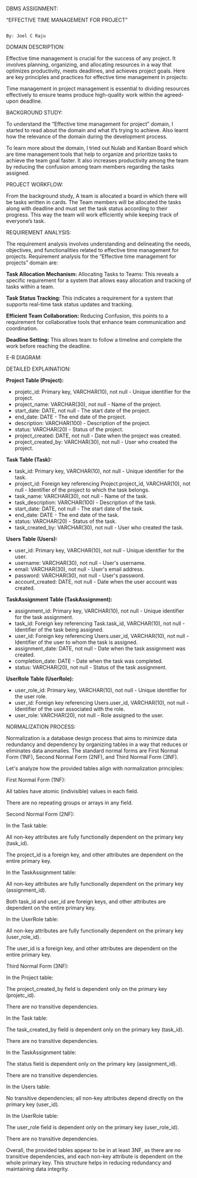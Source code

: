  

DBMS ASSIGNMENT: 

“EFFECTIVE TIME MANAGEMENT FOR PROJECT” 

                                       			                                    By: Joel C Raju		 

 

DOMAIN DESCRIPTION: 

Effective time management is crucial for the success of any project. It involves planning, organizing, and allocating resources in a way that optimizes productivity, meets deadlines, and achieves project goals. Here are key principles and practices for effective time management in projects: 

Time management in project management is essential to dividing resources effectively to ensure teams produce high-quality work within the agreed-upon deadline. 

 

BACKGROUND STUDY: 

To understand the “Effective time management for project” domain, I started to read about the domain and what it’s trying to achieve. Also learnt how the relevance of the domain during the development process.  

To learn more about the domain, I tried out Nulab and Kanban Board which are time management tools that help to organize and prioritize tasks to achieve the team goal faster. It also increases productivity among the team by reducing the confusion among team members regarding the tasks assigned. 

PROJECT WORKFLOW: 

From the background study, A team is allocated a board in which there will be tasks written in cards. The Team members will be allocated the tasks along with deadline and must set the task status according to their progress. This way the team will work efficiently while keeping track of everyone’s task. 

 

REQUIREMENT ANALYSIS: 

The requirement analysis involves understanding and delineating the needs, objectives, and functionalities related to effective time management for projects. Requirement analysis for the “Effective time management for projects” domain are: 

<b>Task Allocation Mechanism:</b> Allocating Tasks to Teams: This reveals a specific requirement for a system that allows easy allocation and tracking of tasks within a team. 

 

<b>Task Status Tracking:</b> This indicates a requirement for a system that supports real-time task status updates and tracking. 

 

<b>Efficient Team Collaboration:</b> Reducing Confusion, this points to a requirement for collaborative tools that enhance team communication and coordination. 

 

<b>Deadline Setting:</b> This allows team to follow a timeline and complete the work before reaching the 	deadline. 

 

E-R DIAGRAM: 

 

 

DETAILED EXPLAINATION: 

<b>Project Table (Project):</b> 
<ul>


<li>projetc_id: Primary key, VARCHAR(10), not null - Unique identifier for the project. </li>

<li>project_name: VARCHAR(30), not null - Name of the project. </li>

<li>start_date: DATE, not null - The start date of the project. </li>

<li>end_date: DATE - The end date of the project. </li>

<li>description: VARCHAR(100) - Description of the project. </li>

<li>status: VARCHAR(20) - Status of the project. </li>

<li>project_created: DATE, not null - Date when the project was created. </li>

<li>project_created_by: VARCHAR(30), not null - User who created the project. </li>

 </ul>

<b>Task Table (Task):</b> 
<ul>

 <li>task_id: Primary key, VARCHAR(10), not null - Unique identifier for the task. </li>

<li>project_id: Foreign key referencing Project.project_id, VARCHAR(10), not null - Identifier of the project to which the task belongs. </li>

<li>task_name: VARCHAR(30), not null - Name of the task. </li>

<li>task_description: VARCHAR(100) - Description of the task. </li>

<li>start_date: DATE, not null - The start date of the task. </li>

<li>end_date: DATE - The end date of the task. </li>

<li>status: VARCHAR(20) - Status of the task. </li>

<li>task_created_by: VARCHAR(30), not null - User who created the task. </li>

</ul>

<b>Users Table (Users):</b>
<ul>
<li>user_id: Primary key, VARCHAR(10), not null - Unique identifier for the user. </li>

<li>username: VARCHAR(30), not null - User's username. </li>

<li>email: VARCHAR(30), not null - User's email address. </li>

<li>password: VARCHAR(30), not null - User's password. </li>

<li>account_created: DATE, not null - Date when the user account was created. </li>

 </ul>

<b>TaskAssignment Table (TaskAssignment):</b> 
<ul>

 <li>assignment_id: Primary key, VARCHAR(10), not null - Unique identifier for the task assignment.  </li>

<li>task_id: Foreign key referencing Task.task_id, VARCHAR(10), not null - Identifier of the task being assigned.  </li>

<li>user_id: Foreign key referencing Users.user_id, VARCHAR(10), not null - Identifier of the user to whom the task is assigned.  </li>

<li>assignment_date: DATE, not null - Date when the task assignment was created.  </li>

<li>completion_date: DATE - Date when the task was completed.  </li>

<li>status: VARCHAR(20), not null - Status of the task assignment.  </li>

 </ul>

<b>UserRole Table (UserRole):</b> 
<ul>
<li>user_role_id: Primary key, VARCHAR(10), not null - Unique identifier for the user role. </li>

<li>user_id: Foreign key referencing Users.user_id, VARCHAR(10), not null - Identifier of the user associated with the role. </li>

<li>user_role: VARCHAR(20), not null - Role assigned to the user. </li>
</ul>
 

 

 

NORMALIZATION PROCESS: 

Normalization is a database design process that aims to minimize data redundancy and dependency by organizing tables in a way that reduces or eliminates data anomalies. The standard normal forms are First Normal Form (1NF), Second Normal Form (2NF), and Third Normal Form (3NF).  

  

Let's analyze how the provided tables align with normalization principles:  

 

First Normal Form (1NF): 

All tables have atomic (indivisible) values in each field. 

There are no repeating groups or arrays in any field. 

Second Normal Form (2NF): 

In the Task table: 

All non-key attributes are fully functionally dependent on the primary key (task_id). 

The project_id is a foreign key, and other attributes are dependent on the entire primary key. 

In the TaskAssignment table: 

All non-key attributes are fully functionally dependent on the primary key (assignment_id). 

Both task_id and user_id are foreign keys, and other attributes are dependent on the entire primary key. 

In the UserRole table: 

All non-key attributes are fully functionally dependent on the primary key (user_role_id). 

The user_id is a foreign key, and other attributes are dependent on the entire primary key. 

Third Normal Form (3NF): 

In the Project table: 

The project_created_by field is dependent only on the primary key (projetc_id). 

There are no transitive dependencies. 

In the Task table: 

The task_created_by field is dependent only on the primary key (task_id). 

There are no transitive dependencies. 

In the TaskAssignment table: 

The status field is dependent only on the primary key (assignment_id). 

There are no transitive dependencies. 

In the Users table: 

No transitive dependencies; all non-key attributes depend directly on the primary key (user_id). 

In the UserRole table: 

The user_role field is dependent only on the primary key (user_role_id). 

There are no transitive dependencies. 

 

Overall, the provided tables appear to be in at least 3NF, as there are no transitive dependencies, and each non-key attribute is dependent on the whole primary key. This structure helps in reducing redundancy and maintaining data integrity. 

 

 
